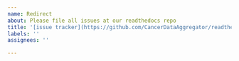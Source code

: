 ```yaml
---
name: Redirect
about: Please file all issues at our readthedocs repo
title: '[issue tracker](https://github.com/CancerDataAggregator/readthedocs/issues)'
labels: ''
assignees: ''

---
```


